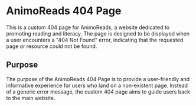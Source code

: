 # AnimoReads 404 Page

This is a custom 404 page for AnimoReads, a website dedicated to promoting reading and literacy. The page is designed to be displayed when a user encounters a "404 Not Found" error, indicating that the requested page or resource could not be found.

## Purpose

The purpose of the AnimoReads 404 Page is to provide a user-friendly and informative experience for users who land on a non-existent page. Instead of a generic error message, the custom 404 page aims to guide users back to the main website.
